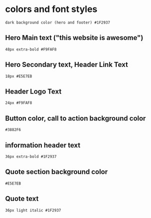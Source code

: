 # colors and font styles

`dark background color (hero and footer)
#1F2937`

## Hero Main text ("this website is awesome")
``48px extra-bold #F9FAF8``

## Hero Secondary text, Header Link Text
``18px #E5E7EB``

## Header Logo Text
`24px #F9FAF8
`
## Button color, call to action background color
`#3882F6`

## information header text
`36px extra-bold #1F2937`

## Quote section background color
` #E5E7EB `

## Quote text
`36px light italic #1F2937`
